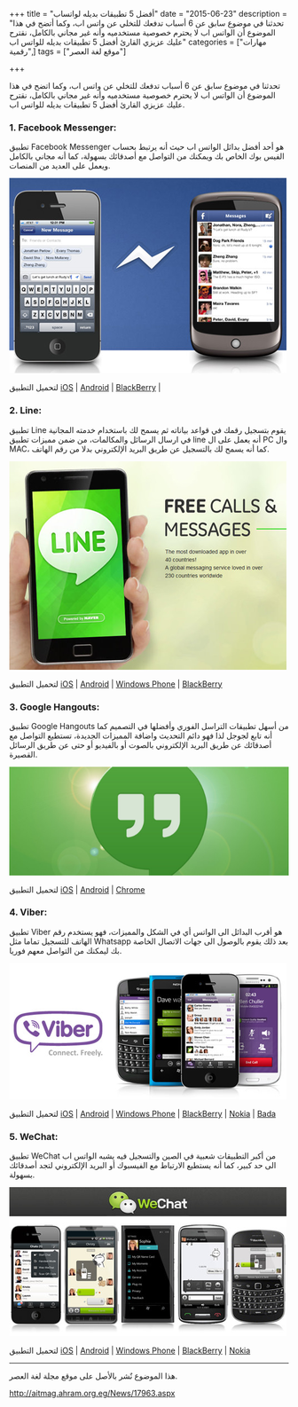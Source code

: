 +++
title = "أفضل 5 تطبيقات بديله لواتساب"
date = "2015-06-23"
description = "تحدثنا في موضوع سابق عن 6 أسباب تدفعك للتخلي عن واتس اب، وكما أتضح في هذا الموضوع أن الواتس اب لا يحترم خصوصية مستخدميه وأنه غير مجاني بالكامل، نقترح عليك عزيزي القارئ أفضل 5 تطبيقات بديله للواتس اب"
categories = ["مهارات رقمية",]
tags = ["موقع لغة العصر"]

+++

تحدثنا في موضوع سابق عن 6 أسباب تدفعك للتخلي عن واتس اب، وكما اتضح في هذا الموضوع أن الواتس اب لا يحترم خصوصية مستخدميه وأنه غير مجاني بالكامل، نقترح عليك عزيزي القارئ أفضل 5 تطبيقات بديله للواتس اب.



### 1. Facebook Messenger:


تطبيق Facebook Messenger هو أحد أفضل بدائل الواتس اب حيث أنه يرتبط بحساب الفيس بوك الخاص بك ويمكنك من التواصل مع أصدقائك بسهولة، كما أنه مجاني بالكامل ويعمل على العديد من المنصات.



![1](images/1.jpg)


لتحميل التطبيق [iOS](https://itunes.apple.com/my/app/facebook-messenger/id454638411?mt=8) | [Android](https://play.google.com/store/apps/details?id=com.facebook.orca) | [BlackBerry](http://appworld.blackberry.com/webstore/content/136854/) | 





### 2. Line:


تطبيق Line يقوم بتسجيل رقمك في قواعد بياناته ثم يسمح لك باستخدام خدمته المجانية في ارسال الرسائل والمكالمات، من ضمن مميزات تطبيق line أنه يعمل على ال PC وال MAC، كما أنه يسمح لك بالتسجيل عن طريق البريد الإلكتروني بدلا من رقم الهاتف.



![2](images/2.jpg)


لتحميل التطبيق [iOS](https://itunes.apple.com/en/app/line/id443904275?ls=1&mt=8) | [Android](https://play.google.com/store/apps/details?id=jp.naver.line.android&hl=en) | [Windows Phone](http://www.windowsphone.com/en-us/store/app/line/a18daaa9.9a1c-4064.91dd-794644cd88e7) | [BlackBerry](http://appworld.blackberry.com/webstore/content/129864/)





### 3. Google Hangouts:


تطبيق Google Hangouts من أسهل تطبيقات التراسل الفوري وأفضلها في التصميم كما أنه تابع لجوجل لذا فهو دائم التحديث واضافة المميزات الجديدة، تستطيع التواصل مع أصدقائك عن طريق البريد الإلكتروني بالصوت أو بالفيديو أو حتى عن طريق الرسائل القصيرة.



![3](images/3.jpg)


لتحميل التطبيق [iOS](https://itunes.apple.com/us/app/hangouts/id643496868?mt=8) | [Android](https://play.google.com/store/apps/details?id=com.google.android.talk&hl=en) | [Chrome](https://chrome.google.com/webstore/detail/hangouts/nckgahadagoaajjgafhacjanaoiihapd?hl=en) 





### 4. Viber:


تطبيق Viber هو أقرب البدائل الى الواتس أي في الشكل والمميزات، فهو يستخدم رقم الهاتف للتسجيل تماما مثل Whatsapp بعد ذلك يقوم بالوصول الى جهات الاتصال الخاصة بك ليمكنك من التواصل معهم فوريا.



![4](images/4.jpg)


لتحميل التطبيق [iOS](https://itunes.apple.com/app/viber-free-phone-calls/id382617920?mt=8) | [Android](https://play.google.com/store/apps/details?id=com.viber.voip) | [Windows Phone](http://www.windowsphone.com/en-us/store/app/viber-messenger/f4631757.d1f6.4727.bd65.e6bc6c8e35da) | [BlackBerry](http://appworld.blackberry.com/webstore/content/85455/) | [Nokia](http://viber.com/products/nokia/) | [Bada](http://viber.com/products/bada/)





### 5. WeChat:


تطبيق WeChat من أكبر التطبيقات شعبية في الصين والتسجيل فيه يشبه الواتس اب الى حد كبير، كما أنه يستطيع الارتباط مع الفيسبوك أو البريد الإلكتروني لتجد أصدقائك بسهولة.



![5](images/5.jpg)


لتحميل التطبيق [iOS](https://itunes.apple.com/app/id414478124?mt=8&ls=1) | [Android](https://play.google.com/store/apps/details?id=com.tencent.mm) | [Windows Phone](http://www.windowsphone.com/en-us/store/app/wechat/23e1505b-9383.4ed4.9195.da23a3442820) | [BlackBerry](http://www.wechat.com/en/download.html) | [Nokia](http://www.wechat.com/en/download.html)

---
هذا الموضوع نٌشر باﻷصل على موقع مجلة لغة العصر.

http://aitmag.ahram.org.eg/News/17963.aspx